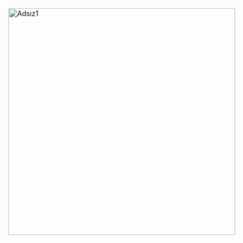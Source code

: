 
<img width="457" alt="Adsız1" src="https://user-images.githubusercontent.com/115630356/226139117-17e3d808-7bb4-4d92-8160-a35d2b4481cd.png">
